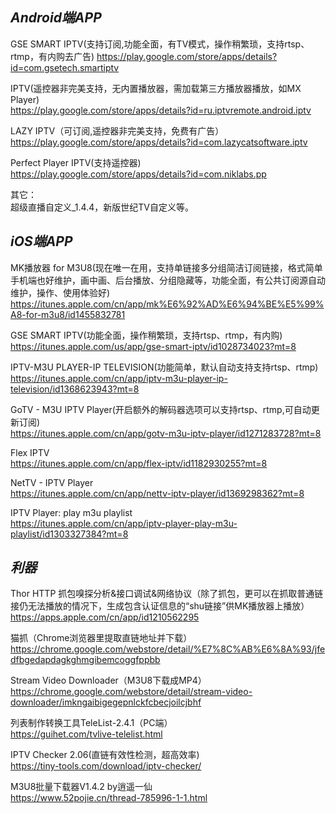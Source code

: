 ## ***Android端APP***
	
GSE SMART IPTV(支持订阅,功能全面，有TV模式，操作稍繁琐，支持rtsp、rtmp，有内购去广告) 
https://play.google.com/store/apps/details?id=com.gsetech.smartiptv

IPTV(遥控器非完美支持，无内置播放器，需加载第三方播放器播放，如MX Player)  
https://play.google.com/store/apps/details?id=ru.iptvremote.android.iptv

LAZY IPTV（可订阅,遥控器非完美支持，免费有广告）  
https://play.google.com/store/apps/details?id=com.lazycatsoftware.iptv

Perfect Player IPTV(支持遥控器)  
https://play.google.com/store/apps/details?id=com.niklabs.pp

其它：  
超级直播自定义_1.4.4，新版世纪TV自定义等。

## ***iOS端APP***

MK播放器 for M3U8(现在唯一在用，支持单链接多分组简洁订阅链接，格式简单手机端也好维护，画中画、后台播放、分组隐藏等，功能全面，有公共订阅源自动维护，操作、使用体验好)  
https://itunes.apple.com/cn/app/mk%E6%92%AD%E6%94%BE%E5%99%A8-for-m3u8/id1455832781

GSE SMART IPTV(功能全面，操作稍繁琐，支持rtsp、rtmp，有内购)  
https://itunes.apple.com/us/app/gse-smart-iptv/id1028734023?mt=8

IPTV-M3U PLAYER-IP TELEVISION(功能简单，默认自动支持支持rtsp、rtmp)  
https://itunes.apple.com/cn/app/iptv-m3u-player-ip-television/id1368623943?mt=8

GoTV - M3U IPTV Player(开启额外的解码器选项可以支持rtsp、rtmp,可自动更新订阅)  
https://itunes.apple.com/cn/app/gotv-m3u-iptv-player/id1271283728?mt=8

Flex IPTV  
https://itunes.apple.com/cn/app/flex-iptv/id1182930255?mt=8

NetTV - IPTV Player  
https://itunes.apple.com/cn/app/nettv-iptv-player/id1369298362?mt=8

IPTV Player: play m3u playlist  
https://itunes.apple.com/cn/app/iptv-player-play-m3u-playlist/id1303327384?mt=8

## ***利器***
Thor HTTP 抓包嗅探分析&接口调试&网络协议（除了抓包，更可以在抓取普通链接仍无法播放的情况下，生成包含认证信息的“shu链接”供MK播放器上播放）  
https://apps.apple.com/cn/app/id1210562295

猫抓（Chrome浏览器里提取直链地址并下载）  
https://chrome.google.com/webstore/detail/%E7%8C%AB%E6%8A%93/jfedfbgedapdagkghmgibemcoggfppbb

Stream Video Downloader（M3U8下载成MP4）  
https://chrome.google.com/webstore/detail/stream-video-downloader/imkngaibigegepnlckfcbecjoilcjbhf

列表制作转换工具TeleList-2.4.1（PC端）  
https://guihet.com/tvlive-telelist.html

IPTV Checker 2.06(直链有效性检测，超高效率)  
https://tiny-tools.com/download/iptv-checker/

M3U8批量下载器V1.4.2 by逍遥一仙  
https://www.52pojie.cn/thread-785996-1-1.html
